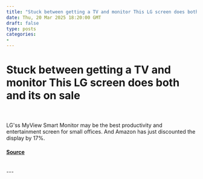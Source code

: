 ```yaml
---
title: "Stuck between getting a TV and monitor This LG screen does both and its on sale"
date: Thu, 20 Mar 2025 18:20:00 GMT
draft: false
type: posts
categories: 
- 
---
```

# Stuck between getting a TV and monitor This LG screen does both and its on sale

<br/>

<br/>
LG'ss MyView Smart Monitor may be the best productivity and entertainment screen for small offices. And Amazon has just discounted the display by 17%.

#### [Source](https://www.zdnet.com/article/stuck-between-getting-a-tv-and-monitor-this-lg-screen-does-both-and-its-on-sale/)

<br/>
---
